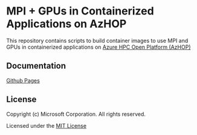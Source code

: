 # MPI + GPUs in Containerized Applications on AzHOP

This repository contains scripts to build container images to use MPI and GPUs
in containerized applications on [Azure HPC Open Platform (AzHOP)](https://azure.github.io/az-hop/)

## Documentation

[Github Pages](https://utkarshayachit.github.io/container-playground/)

## License

Copyright (c) Microsoft Corporation. All rights reserved.

Licensed under the [MIT License](./LICENSE)
